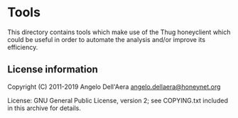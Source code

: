 # Tools

This directory contains tools which make use of the Thug honeyclient
which could be useful in order to automate the analysis and/or improve
its efficiency.

## License information

Copyright (C) 2011-2019 Angelo Dell'Aera <angelo.dellaera@honeynet.org>

License: GNU General Public License, version 2; see COPYING.txt
         included in this archive for details.
